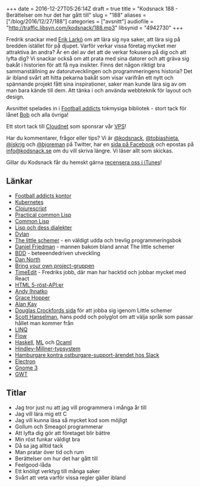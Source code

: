 +++
date = 2016-12-27T05:26:14Z
draft = true
title = "Kodsnack 188 - Berättelser om hur det har gått till"
slug = "188"
aliases = ["/blog/2016/12/27/188"]
categories = ["avsnitt"]
audiofile = "http://traffic.libsyn.com/kodsnack/188.mp3"
libsynid = "4942730"
+++

Fredrik snackar med [Erik Larkö](https://twitter.com/eriklarko) om att lära sig nya saker, att lära sig på bredden istället för på djupet. Varför verkar vissa företag mycket mer attraktiva än andra? Är en del av det att de verkar fokusera på dig och att lyfta dig? Vi snackar också om att prata med sina datorer och att gräva sig bakåt i historien för att få nya insikter. Finns det någon riktigt bra sammanställning av datorutvecklingen och programmeringens historia? Det är ibland svårt att hitta pekarna bakåt som visar varifrån ett nytt och spännande projekt fått sina inspirationer, saker man kunde lära sig av om man bara kände till dem. Att tänka i och använda webbteknik för layout och design.

Avsnittet spelades in i [Football addicts](https://www.footballaddicts.com/) tokmysiga bibliotek - stort tack för lånet [Bob](https://twitter.com/b0bben) och alla övriga!

Ett stort tack till [Cloudnet](http://www.cloudnet.se) som sponsrar vår [VPS](http://en.wikipedia.org/wiki/Virtual_private_server)!

Har du kommentarer, frågor eller tips? Vi är [@kodsnack](https://www.twitter.com/kodsnack), [@tobiashieta](https://www.twitter.com/tobiashieta), [@iskrig](https://www.twitter.com/iskrig) och [@bjoreman](https://www.twitter.com/bjoreman) på Twitter, har en [sida på Facebook](https://www.facebook.com/kodsnack) och epostas på [info@kodsnack.se](mailto:info@kodsnack.se) om du vill skriva längre. Vi läser allt som skickas.

Gillar du Kodsnack får du hemskt gärna [recensera oss i iTunes](http://itunes.apple.com/se/podcast/kodsnack/id561631498?l=en)!

## Länkar ##
* [Football addicts kontor](http://blog.footballaddicts.com/the-worlds-best-office/)
* [Kubernetes](https://en.wikipedia.org/wiki/Kubernetes)
* [Clojurescript](https://en.wikipedia.org/wiki/Clojure)
* [Practical common Lisp](http://www.gigamonkeys.com/book/)
* [Common Lisp](https://en.wikipedia.org/wiki/Common_Lisp)
* [Lisp och dess dialekter](https://en.wikipedia.org/wiki/Lisp_%28programming_language%29#Genealogy_and_variants)
* [Dylan](https://en.wikipedia.org/wiki/Dylan_%28programming_language%29)
* [The little schemer](https://mitpress.mit.edu/books/little-schemer) - en väldigt udda och trevlig programmeringsbok
* [Daniel Friedman](https://en.wikipedia.org/wiki/Daniel_P._Friedman) - mannen bakom bland annat The little schemer
* [BDD](https://en.wikipedia.org/wiki/Behavior-driven_development) - beteeendedriven utveckling
* [Dan North](https://dannorth.net/about/)
* [Bring your own project-gruppen](https://www.meetup.com/Bring-Your-Own-Project-Gothenburg/)
* [TimeEdit](http://www.timeedit.se) - Fredriks jobb, där man har hacktid och jobbar mycket med React
* [HTML 5-röst-API:er](https://developers.google.com/web/updates/2013/01/Voice-Driven-Web-Apps-Introduction-to-the-Web-Speech-API)
* [Andy Ihnatko](http://ihnatko.com/)
* [Grace Hopper](https://en.wikipedia.org/wiki/Grace_Hopper)
* [Alan Kay](https://en.wikipedia.org/wiki/Alan_Kay)
* [Douglas Crockfords sida](http://www.crockford.com/javascript/little.html) för att jobba sig igenom Little schemer
* [Scott Hanselman](http://www.hanselman.com/), hans podd och polyglot om att välja språk som passar hållet man kommer från
* [LINQ](https://en.wikipedia.org/wiki/Language_Integrated_Query)
* [Flow](https://flowtype.org/)
* [Haskell](https://en.wikipedia.org/wiki/Haskell_%28programming_language%29), [ML](https://en.wikipedia.org/wiki/ML_%28programming_language%29) och [Ocaml](https://en.wikipedia.org/wiki/OCaml)
* [Hindley-Millner-typsystem](https://en.wikipedia.org/wiki/Hindley%E2%80%93Milner_type_system)
* [Hamburgare kontra ostburgare-support-ärendet hos Slack](http://finance.yahoo.com/news/hilarious-reason-slack-bought-man-150600948.html)
* [Electron](http://electron.atom.io/)
* [Gnome 3](https://www.gnome.org/gnome-3/)
* [GWT](http://www.gwtproject.org)

## Titlar ##
* Jag tror just nu att jag vill programmera i många år till
* Jag vill lära mig ett C
* Jag vill kunna läsa så mycket kod som möjligt
* Gollum och Smeagol programmerar
* Att lyfta dig gör att företaget blir bättre
* Min röst funkar väldigt bra
* Då sa jag alltid tack
* Man pratar över tid och rum
* Berättelser om hur det har gått till
* Feelgood-låda
* Ett knöligt verktyg till många saker
* Svårt att veta varför vissa regler gäller ibland